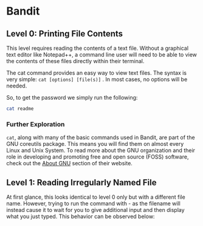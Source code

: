 # Bandit

## Level 0: Printing File Contents

This level requires reading the contents of a text file. Without a graphical text editor like Notepad++, a command line user will need to be able to view the contents of these files directly within their terminal.

The cat command provides an easy way to view text files. The syntax is very simple: `cat [options] [file(s)]` . In most cases, no options will be needed.

So, to get the password we simply run the following:

```bash
cat readme
```

### Further Exploration

`cat`, along with many of the basic commands used in Bandit, are part of the GNU coreutils package. This means you will find them on almost every Linux and Unix System. To read more about the GNU organization and their role in developing and promoting free and open source \(FOSS\) software, check out the [About GNU](https://www.gnu.org/gnu/thegnuproject.en.html) section of their website.



## Level 1: Reading Irregularly Named File

At first glance, this looks identical to level 0 only but with a different file name. However, trying to run the command with - as the filename will instead cause it to wait for you to give additional input and then display what you just typed. This behavior can be observed below:



